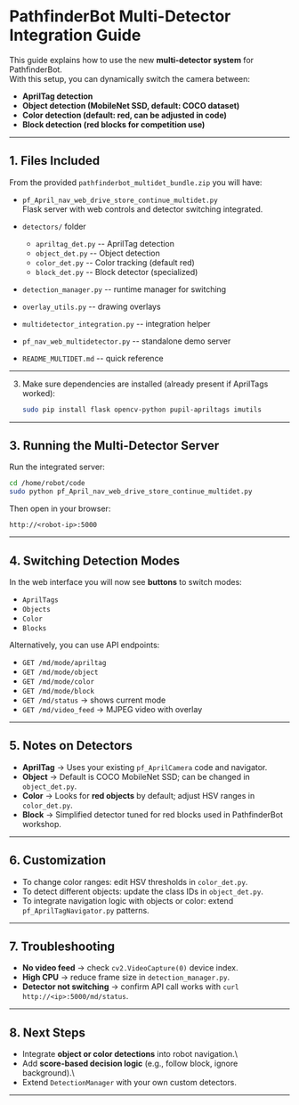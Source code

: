 # PathfinderBot Multi-Detector Integration Guide

This guide explains how to use the new **multi-detector system** for
PathfinderBot.\
With this setup, you can dynamically switch the camera between:

-   **AprilTag detection**
-   **Object detection (MobileNet SSD, default: COCO dataset)**
-   **Color detection (default: red, can be adjusted in code)**
-   **Block detection (red blocks for competition use)**

------------------------------------------------------------------------

## 1. Files Included

From the provided `pathfinderbot_multidet_bundle.zip` you will have:

-   `pf_April_nav_web_drive_store_continue_multidet.py`\
    Flask server with web controls and detector switching integrated.

-   `detectors/` folder

    -   `apriltag_det.py` -- AprilTag detection
    -   `object_det.py` -- Object detection
    -   `color_det.py` -- Color tracking (default red)
    -   `block_det.py` -- Block detector (specialized)

-   `detection_manager.py` -- runtime manager for switching

-   `overlay_utils.py` -- drawing overlays

-   `multidetector_integration.py` -- integration helper

-   `pf_nav_web_multidetector.py` -- standalone demo server

-   `README_MULTIDET.md` -- quick reference
--------------------------------------------------------------------------
3.  Make sure dependencies are installed (already present if AprilTags
    worked):

    ``` bash
    sudo pip install flask opencv-python pupil-apriltags imutils
    ```

------------------------------------------------------------------------

## 3. Running the Multi-Detector Server

Run the integrated server:

``` bash
cd /home/robot/code
sudo python pf_April_nav_web_drive_store_continue_multidet.py
```

Then open in your browser:

    http://<robot-ip>:5000

------------------------------------------------------------------------

## 4. Switching Detection Modes

In the web interface you will now see **buttons** to switch modes:

-   `AprilTags`
-   `Objects`
-   `Color`
-   `Blocks`

Alternatively, you can use API endpoints:

-   `GET /md/mode/apriltag`
-   `GET /md/mode/object`
-   `GET /md/mode/color`
-   `GET /md/mode/block`
-   `GET /md/status` → shows current mode
-   `GET /md/video_feed` → MJPEG video with overlay

------------------------------------------------------------------------

## 5. Notes on Detectors

-   **AprilTag** → Uses your existing `pf_AprilCamera` code and
    navigator.
-   **Object** → Default is COCO MobileNet SSD; can be changed in
    `object_det.py`.
-   **Color** → Looks for **red objects** by default; adjust HSV ranges
    in `color_det.py`.
-   **Block** → Simplified detector tuned for red blocks used in
    PathfinderBot workshop.

------------------------------------------------------------------------

## 6. Customization

-   To change color ranges: edit HSV thresholds in `color_det.py`.
-   To detect different objects: update the class IDs in
    `object_det.py`.
-   To integrate navigation logic with objects or color: extend
    `pf_AprilTagNavigator.py` patterns.

------------------------------------------------------------------------

## 7. Troubleshooting

-   **No video feed** → check `cv2.VideoCapture(0)` device index.
-   **High CPU** → reduce frame size in `detection_manager.py`.
-   **Detector not switching** → confirm API call works with
    `curl http://<ip>:5000/md/status`.

------------------------------------------------------------------------

## 8. Next Steps

-   Integrate **object or color detections** into robot navigation.\
-   Add **score-based decision logic** (e.g., follow block, ignore
    background).\
-   Extend `DetectionManager` with your own custom detectors.

------------------------------------------------------------------------
